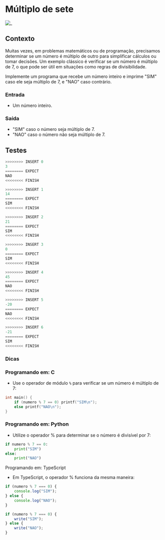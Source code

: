 # Múltiplo de sete

![_](https://raw.githubusercontent.com/qxcodefup/arcade/master/base/multiplo/cover.jpg)

## Contexto

Muitas vezes, em problemas matemáticos ou de programação, precisamos determinar se um número é múltiplo de outro para simplificar cálculos ou tomar decisões. Um exemplo clássico é verificar se um número é múltiplo de 7, o que pode ser útil em situações como regras de divisibilidade.

Implemente um programa que recebe um número inteiro e imprime "SIM" caso ele seja múltiplo de 7, e "NAO" caso contrário.

### Entrada

- Um número inteiro.

### Saída

- "SIM" caso o número seja múltiplo de 7.
- "NAO" caso o número não seja múltiplo de 7.

## Testes

```py
>>>>>>>> INSERT 0
3
======== EXPECT
NAO
<<<<<<<< FINISH
```

```py
>>>>>>>> INSERT 1
14
======== EXPECT
SIM
<<<<<<<< FINISH
```

```py
>>>>>>>> INSERT 2
21
======== EXPECT
SIM
<<<<<<<< FINISH
```

```py
>>>>>>>> INSERT 3
0
======== EXPECT
SIM
<<<<<<<< FINISH
```

```py
>>>>>>>> INSERT 4
45
======== EXPECT
NAO
<<<<<<<< FINISH
```

```py
>>>>>>>> INSERT 5
-20
======== EXPECT
NAO
<<<<<<<< FINISH
```

```py
>>>>>>>> INSERT 6
-21
======== EXPECT
SIM
<<<<<<<< FINISH
```

### Dicas

### Programando em: C

- Use o operador de módulo `%` para verificar se um número é múltiplo de 7:

```c
int main() {
    if (numero % 7 == 0) printf("SIM\n");
    else printf("NAO\n");
}
```

### Programando em: Python

- Utilize o operador % para determinar se o número é divisível por 7:

```py
if numero % 7 == 0:
    print("SIM")
else:
    print("NAO")
```

Programando em: TypeScript

- Em TypeScript, o operador % funciona da mesma maneira:

```ts
if (numero % 7 === 0) {
    console.log("SIM");
} else {
    console.log("NAO");
}
```

```ts
if (numero % 7 === 0) {
    write("SIM");
} else {
    write("NAO");
}
```

